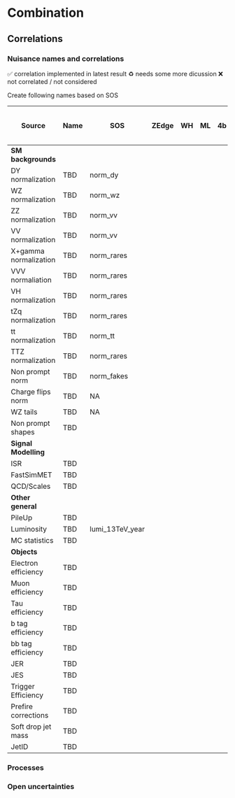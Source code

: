 # Combination

## Correlations

### Nuisance names and correlations

:white_check_mark: correlation implemented in latest result
:recycle: needs some more dicussion
:x: not correlated / not considered

Create following names based on SOS

|	Source	|	Name	|	SOS	|	ZEdge	|	WH	|	ML	|	4b	|	hadronic WX (SUS-21-002)	|	Comment	|	Correlation implemented	|
|	---	|	---	|	---	|	---	|	---	|	---	| --- | --- |	---	|	---	|				
|	**SM backgrounds**																			
|	DY normalization	|	TBD	|	norm_dy	|		|		|		|		|		|		|		|
|	WZ normalization	|	TBD	|	norm_wz	|		|		|		|		|		|		|		|
|	ZZ normalization	|	TBD	|	norm_vv	|		|		|		|		|		|		|		|
|	VV normalization	|	TBD	|	norm_vv	|		|		|		|		|		|		|		|
|	X+gamma normalization	|	TBD	|	norm_rares	|		|		|		|		|		|		|		|
|	VVV normaliation	|	TBD	|	norm_rares	|		|		|		|		|		|		|		|
|	VH normalization	|	TBD	|	norm_rares	|		|		|		|		|		|		|		|
|	tZq normalization	|	TBD	|	norm_rares	|		|		|		|		|		|		|		|
|	tt normalization	|	TBD	|	norm_tt	|		|		|		|		|		|		|		|
|	TTZ normalization	|	TBD	|	norm_rares	|		|		|		|		|		|		|		|
|	Non prompt norm	|	TBD	|	norm_fakes	|		|		|		|		|		|		|		|
|	Charge flips norm	|	TBD	|	NA	|		|		|		|		|		|		|		|
|	WZ tails	|	TBD	|	NA	|		|		|		|		|		|		|		|
|	Non prompt shapes	|	TBD	|		|		|		|		|		|		|		|		|
|	**Signal Modelling**																			
|	ISR	|	TBD	|		|		|		|		|		|		|		|		|
|	FastSimMET	|	TBD	|		|		|		|		|		|		|		|		|
|	QCD/Scales	|	TBD	|		|		|		|		|		|		|		|		|
|	**Other general**																			
|	PileUp	|	TBD	|		|		|		|		|		|		|		|		|
|	Luminosity	|	TBD	| lumi_13TeV_year		|		|		|		|		|		|		|		|
|	MC statistics	|	TBD	|		|		|		|		|		|		|		|		|
|	**Objects**																			
|	Electron efficiency	|	TBD	|		|		|		|		|		|		|		|		|
|	Muon efficiency	|	TBD	|		|		|		|		|		|		|		|		|
|	Tau efficiency	|	TBD	|		|		|		|		|		|		|		|		|
|	b tag efficiency	|	TBD	|		|		|		|		|		|		|		|		|
|	bb tag efficiency	|	TBD	|		|		|		|		|		|		|		|		|
|	JER	|	TBD	|		|		|		|		|		|		|		|		|
|	JES	|	TBD	|		|		|		|		|		|		|		|		|
|	Trigger Efficiency	|	TBD	|		|		|		|		|		|		|		|		|
|	Prefire corrections	|	TBD	|		|		|		|		|		|		|		|		|
|	Soft drop jet mass	|	TBD	|		|		|		|		|		|		|		|		|
|	JetID	|	TBD	|		|		|		|		|		|		|		|		|

### Processes

### Open uncertainties

